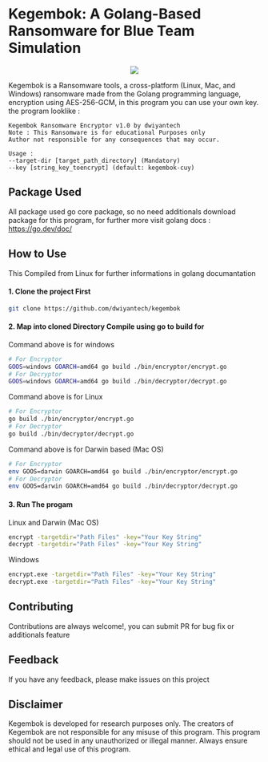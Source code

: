# Kegembok: A Golang-Based Ransomware for Blue Team Simulation

<p align="center">

<img src="/assets/img/kegembok_logo.png">

</p>

Kegembok is a Ransomware tools, a cross-platform (Linux, Mac, and Windows) ransomware made from the Golang programming language, encryption using AES-256-GCM, in this program you can use your own key.
the program looklike :
```
Kegembok Ransomware Encryptor v1.0 by dwiyantech 
Note : This Ransomware is for educational Purposes only
Author not responsible for any consequences that may occur.

Usage : 
--target-dir [target_path_directory] (Mandatory)
--key [string_key_toencrypt] (default: kegembok-cuy)
```
## Package Used
All package used go core package, so no need additionals download package for this program, for further more visit golang docs : https://go.dev/doc/
## How to Use
This Compiled from Linux for further informations in golang documantation  
#### 1. Clone the project First

```bash
git clone https://github.com/dwiyantech/kegembok
```
#### 2. Map into cloned Directory Compile using go to build for
Command above is for windows
```bash 
# For Encryptor 
GOOS=windows GOARCH=amd64 go build ./bin/encryptor/encrypt.go
# For Decryptor 
GOOS=windows GOARCH=amd64 go build ./bin/decryptor/decrypt.go
```
Command above is for Linux
```bash
# For Encryptor 
go build ./bin/encryptor/encrypt.go
# For Decryptor 
go build ./bin/decryptor/decrypt.go
```
Command above is for Darwin based (Mac OS)

```bash
# For Encryptor 
env GOOS=darwin GOARCH=amd64 go build ./bin/encryptor/encrypt.go
# For Decryptor 
env GOOS=darwin GOARCH=amd64 go build ./bin/decryptor/decrypt.go
```
#### 3. Run The progam
Linux and Darwin (Mac OS)
```bash
encrypt -targetdir="Path Files" -key="Your Key String"
decrypt -targetdir="Path Files" -key="Your Key String"
```
Windows
```bash
encrypt.exe -targetdir="Path Files" -key="Your Key String"
decrypt.exe -targetdir="Path Files" -key="Your Key String"
```

## Contributing

Contributions are always welcome!, you can submit PR for bug fix or additionals feature

## Feedback

If you have any feedback, please make issues on this project


## Disclaimer
Kegembok is developed for research purposes only. The creators of Kegembok are not responsible for any misuse of this program. This program should not be used in any unauthorized or illegal manner. Always ensure ethical and legal use of this program.

